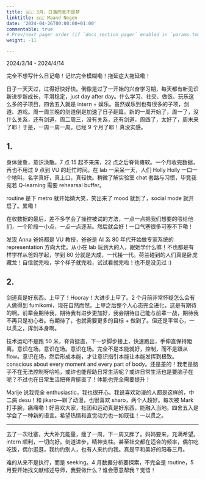 ```yaml
---
title: 🇳🇱 3月，日落而息不是梦
linktitle: 🇳🇱 Maand Negen
date: '2024-04-26T00:00:00+01:00'
commentable: true
# Prev/next pager order (if `docs_section_pager` enabled in `params.toml`)
weight: -11

---
```


2024/3/14 - 2024/4/14

完全不想写什么日记嘞！记忆完全模糊嘞！拖延症大拖延嘞！

日子一天天过，过得好快好快。倒像是过了一开始的兴奋学习期，每天都有新见识新进步新成长，平滑稳定，just day after day。什么学习、社交、做饭、玩乐这么多的子项目，四舍五入就是 intern + 娱乐。虽然娱乐到也有很多的子项，剑道、游戏。周一周三晚的剑道倒是加速了日子翻篇。新的一周开始了，周一了，没什么关系，还有剑道，周二周三，没有关系，还有剑道，周四了，太好了，周末来了耶！于是，一周一周一周。已经 9 个月了耶！真没实感。

## 1.

身体疲惫，意识涣散。7 点 15 起不来床，22 点之后脊背瘫软。一个月收完数据，再也不用过 9 点到 VU 的赶忙时间。在 lab 一呆呆一天，人们 Holly Holly 一口一个地叫。名字真好，真上口，真轻快。稍微了解实验室 chat 套路与习惯，毕竟我宛若 Q-learning 需要 rehearsal buffer。

routine 是下 metro 就开始拗大笑，笑出来了 mood 就到了，social mode 就开启了。累嘞！

在收数据的最后，差不多学会了操控被试的方法，一点一点把我们想要的喂给他们，一个阶段一小点，一点一点逐渐。然后就会好！一口气塞很多可塞不下嘞！

发现 Anna 爸妈都是 VU 教授，爸爸是 AI 系 80 年代开始做专家系统的 representation 方向大佬。从小在 lab 玩到大的人，跟她学什么嘛！不也都是有样学样从爸妈学起，学到 80 分就是大成，一代接一代。荷兰碰到的人们真是卧虎藏龙！自信就完啦，学个样子就完啦，试试看就完啦！也不是没见过 :)

## 2.

剑道真是好东西。上甲了！Hooray！大进步上甲了。2 个月前非常怀疑怎么会有人做得到 fumikomi，现在自然而然。上甲之后整个人心态完全进化，这是有期待的啊。前辈会期待我，期待我有进步更加好，我会期待自己能与前辈一战，期待我不再只是初心者。有期待了，也就需要更多的目标 + 做到了。但还是平常心，一以贯之，挥剑本身啊。

技术运动不是跑 50 米，脊背挺直，下一步脚步接上，快速跑出，手伸直保持距离。意识在场。意识在场。意识在场。完全不是本能就好，控制，而不是跟从 flow。意识在场，然后形成本能，才让意识指引本能让本能发挥到极致。conscious about every moment and every part of body。还是差的！我老是脑子不在无法控制呀哈哈，或许也能帮助日常生活呢？或许日常生活也是要脑子在呢？不过也在日常生活把脊背挺直了！体能也完全需要提升！

Marije 说我完全 enthusiastic，我也很开心。我说喜欢动漫的人都是这样的，中二病 desu！和 jikaro—聊了动漫，也很喜欢 sharo，两个人超好。每次被 Mark 打手腕，痛痛嘞！好喜欢大家，社团和运动真是好东西，能融入当地。四舍五入是学会了一种新的语言。希望热情和直觉动力也一如既往！一以贯之。

---

去了一次杜塞，大大补充能量，瘦了一周，下一周又胖了。妈妈要来，充满希望。intern 顺利，一切向好。剑道进步，精神支柱。甚至社交都在适合的频率，偶尔吃吃饭，偶尔逛逛，我约约别人，也有人来约约我。真是平和美好的阳春三月。

难的从来不是执行，而是 seeking。4 月数据分析要探索，不完全是 routine，5 月要开始找文献综述导师，我要做什么？谁会愿意帮我？觉悟！